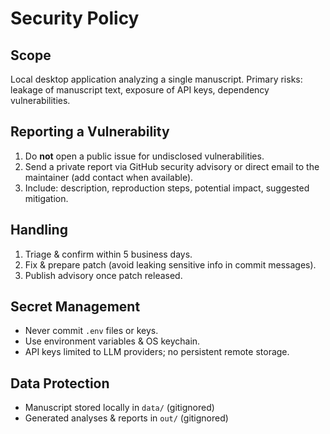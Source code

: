 # Security Policy

## Scope

Local desktop application analyzing a single manuscript. Primary risks: leakage of manuscript text, exposure of API keys, dependency vulnerabilities.

## Reporting a Vulnerability

1. Do **not** open a public issue for undisclosed vulnerabilities.
2. Send a private report via GitHub security advisory or direct email to the maintainer (add contact when available).
3. Include: description, reproduction steps, potential impact, suggested mitigation.

## Handling

1. Triage & confirm within 5 business days.
2. Fix & prepare patch (avoid leaking sensitive info in commit messages).
3. Publish advisory once patch released.

## Secret Management

- Never commit `.env` files or keys.
- Use environment variables & OS keychain.
- API keys limited to LLM providers; no persistent remote storage.

## Data Protection

- Manuscript stored locally in `data/` (gitignored)
- Generated analyses & reports in `out/` (gitignored)

## Dependencies

- Keep Rust & JS deps updated (use `pnpm audit` / `cargo audit` in future).

## Out of Scope

Threat models involving multi-user servers or networked collaboration.
